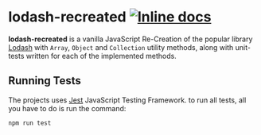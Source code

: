 # lodash-recreated [![Inline docs](http://inch-ci.org/github/hamzahejja/lodash-recreated.svg?branch=master)](http://inch-ci.org/github/hamzahejja/lodash-recreated)


__lodash-recreated__ is a vanilla JavaScript Re-Creation of the popular library [Lodash](https://lodash.com/) with `Array`, `Object` and `Collection` utility methods, along with unit-tests written for each of the implemented methods.

## Running Tests
The projects uses [Jest](https://jestjs.io/en/) JavaScript Testing Framework. to run all tests, all you have to do is run the command:


`npm run test`
